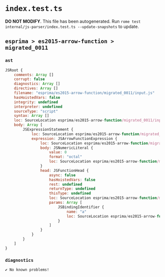 # `index.test.ts`

**DO NOT MODIFY**. This file has been autogenerated. Run `rome test internal/js-parser/index.test.ts --update-snapshots` to update.

## `esprima > es2015-arrow-function > migrated_0011`

### `ast`

```javascript
JSRoot {
	comments: Array []
	corrupt: false
	diagnostics: Array []
	directives: Array []
	filename: "esprima/es2015-arrow-function/migrated_0011/input.js"
	hasHoistedVars: false
	integrity: undefined
	interpreter: undefined
	sourceType: "script"
	syntax: Array []
	loc: SourceLocation esprima/es2015-arrow-function/migrated_0011/input.js 1:0-2:0
	body: Array [
		JSExpressionStatement {
			loc: SourceLocation esprima/es2015-arrow-function/migrated_0011/input.js 1:0-1:9
			expression: JSArrowFunctionExpression {
				loc: SourceLocation esprima/es2015-arrow-function/migrated_0011/input.js 1:0-1:9
				body: JSNumericLiteral {
					value: 0
					format: "octal"
					loc: SourceLocation esprima/es2015-arrow-function/migrated_0011/input.js 1:7-1:9
				}
				head: JSFunctionHead {
					async: false
					hasHoistedVars: false
					rest: undefined
					returnType: undefined
					thisType: undefined
					loc: SourceLocation esprima/es2015-arrow-function/migrated_0011/input.js 1:0-1:6
					params: Array [
						JSBindingIdentifier {
							name: "a"
							loc: SourceLocation esprima/es2015-arrow-function/migrated_0011/input.js 1:1-1:2 (a)
						}
					]
				}
			}
		}
	]
}
```

### `diagnostics`

```
✔ No known problems!

```
